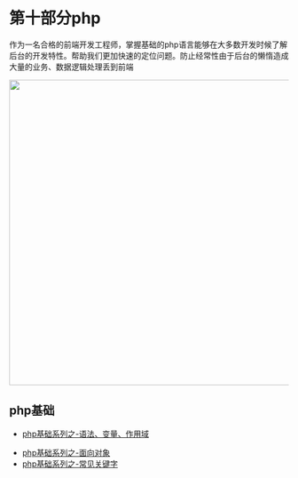# 第十部分php

 作为一名合格的前端开发工程师，掌握基础的php语言能够在大多数开发时候了解后台的开发特性。帮助我们更加快速的定位问题。防止经常性由于后台的懒惰造成大量的业务、数据逻辑处理丢到前端<br/>

 <image src="https://github.com/MarsPen/-notes-summary/blob/master/images/php.png" width="550"></image>


## php基础

* [php基础系列之-语法、变量、作用域][1]
<!-- * [php基础系列之-常用方法][2] -->
* [php基础系列之-面向对象][3]
* [php基础系列之-常见关键字][4]


[1]: https://github.com/4sean/4sean.github.io/tree/master/pages/php/base.md
[2]: https://github.com/4sean/4sean.github.io/tree/master/pages/php/base.md
[3]: https://github.com/4sean/4sean.github.io/tree/master/pages/php/base.md
[4]: https://github.com/4sean/4sean.github.io/tree/master/pages/php/base.md